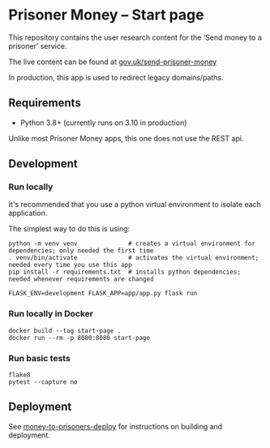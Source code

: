 Prisoner Money – Start page
===========================

This repository contains the user research content for the ‘Send money to a prisoner’ service.

The live content can be found at [gov.uk/send-prisoner-money](https://www.gov.uk/send-prisoner-money)

In production, this app is used to redirect legacy domains/paths.

Requirements
------------

- Python 3.8+ (currently runs on 3.10 in production)

Unlike most Prisoner Money apps, this one does not use the REST api.

Development
-----------

### Run locally

It's recommended that you use a python virtual environment to isolate each application.

The simplest way to do this is using:

```shell
python -m venv venv              # creates a virtual environment for dependencies; only needed the first time
. venv/bin/activate              # activates the virtual environment; needed every time you use this app
pip install -r requirements.txt  # installs python dependencies; needed whenever requirements are changed
```

```shell
FLASK_ENV=development FLASK_APP=app/app.py flask run
```

### Run locally in Docker

```shell
docker build --tag start-page .
docker run --rm -p 8080:8080 start-page
```

### Run basic tests

```shell
flake8
pytest --capture no
```

Deployment
----------

See [money-to-prisoners-deploy](https://github.com/ministryofjustice/money-to-prisoners-deploy) for instructions
on building and deployment.
